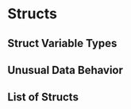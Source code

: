# Structs

## Struct Variable Types

## Unusual Data Behavior
<!--mention Entity and Bossbar-->

## List of Structs
<!--group similar structs together-->